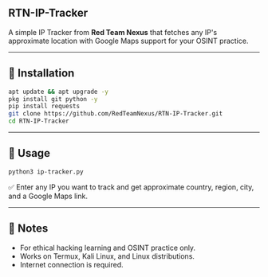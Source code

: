 
## RTN-IP-Tracker

A simple IP Tracker from **Red Team Nexus** that fetches any IP's approximate location with Google Maps support for your OSINT practice.

---

## 📌 Installation

```bash
apt update && apt upgrade -y
pkg install git python -y
pip install requests
git clone https://github.com/RedTeamNexus/RTN-IP-Tracker.git
cd RTN-IP-Tracker
```

---

## 📌 Usage

```bash
python3 ip-tracker.py
```

✅ Enter any IP you want to track and get approximate country, region, city, and a Google Maps link.

---

## 📌 Notes

- For ethical hacking learning and OSINT practice only.
- Works on Termux, Kali Linux, and Linux distributions.
- Internet connection is required.
